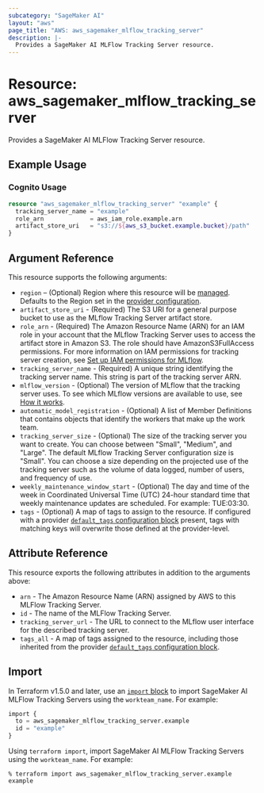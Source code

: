```yaml
---
subcategory: "SageMaker AI"
layout: "aws"
page_title: "AWS: aws_sagemaker_mlflow_tracking_server"
description: |-
  Provides a SageMaker AI MLFlow Tracking Server resource.
---
```


# Resource: aws_sagemaker_mlflow_tracking_server

Provides a SageMaker AI MLFlow Tracking Server resource.

## Example Usage

### Cognito Usage

```terraform
resource "aws_sagemaker_mlflow_tracking_server" "example" {
  tracking_server_name = "example"
  role_arn             = aws_iam_role.example.arn
  artifact_store_uri   = "s3://${aws_s3_bucket.example.bucket}/path"
}
```

## Argument Reference

This resource supports the following arguments:

* `region` – (Optional) Region where this resource will be [managed](https://docs.aws.amazon.com/general/latest/gr/rande.html#regional-endpoints). Defaults to the Region set in the [provider configuration](https://registry.terraform.io/providers/hashicorp/aws/latest/docs#aws-configuration-reference).
* `artifact_store_uri` - (Required) The S3 URI for a general purpose bucket to use as the MLflow Tracking Server artifact store.
* `role_arn` - (Required) The Amazon Resource Name (ARN) for an IAM role in your account that the MLflow Tracking Server uses to access the artifact store in Amazon S3. The role should have AmazonS3FullAccess permissions. For more information on IAM permissions for tracking server creation, see [Set up IAM permissions for MLflow](https://docs.aws.amazon.com/sagemaker/latest/dg/mlflow-create-tracking-server-iam.html).
* `tracking_server_name` - (Required) A unique string identifying the tracking server name. This string is part of the tracking server ARN.
* `mlflow_version` - (Optional) The version of MLflow that the tracking server uses. To see which MLflow versions are available to use, see [How it works](https://docs.aws.amazon.com/sagemaker/latest/dg/mlflow.html#mlflow-create-tracking-server-how-it-works).
* `automatic_model_registration` - (Optional) A list of Member Definitions that contains objects that identify the workers that make up the work team.
* `tracking_server_size` - (Optional) The size of the tracking server you want to create. You can choose between "Small", "Medium", and "Large". The default MLflow Tracking Server configuration size is "Small". You can choose a size depending on the projected use of the tracking server such as the volume of data logged, number of users, and frequency of use.
* `weekly_maintenance_window_start` - (Optional) The day and time of the week in Coordinated Universal Time (UTC) 24-hour standard time that weekly maintenance updates are scheduled. For example: TUE:03:30.
* `tags` - (Optional) A map of tags to assign to the resource. If configured with a provider [`default_tags` configuration block](https://registry.terraform.io/providers/hashicorp/aws/latest/docs#default_tags-configuration-block) present, tags with matching keys will overwrite those defined at the provider-level.

## Attribute Reference

This resource exports the following attributes in addition to the arguments above:

* `arn` - The Amazon Resource Name (ARN) assigned by AWS to this MLFlow Tracking Server.
* `id` - The name of the MLFlow Tracking Server.
* `tracking_server_url` - The URL to connect to the MLflow user interface for the described tracking server.
* `tags_all` - A map of tags assigned to the resource, including those inherited from the provider [`default_tags` configuration block](https://registry.terraform.io/providers/hashicorp/aws/latest/docs#default_tags-configuration-block).

## Import

In Terraform v1.5.0 and later, use an [`import` block](https://developer.hashicorp.com/terraform/language/import) to import SageMaker AI MLFlow Tracking Servers using the `workteam_name`. For example:

```terraform
import {
  to = aws_sagemaker_mlflow_tracking_server.example
  id = "example"
}
```

Using `terraform import`, import SageMaker AI MLFlow Tracking Servers using the `workteam_name`. For example:

```console
% terraform import aws_sagemaker_mlflow_tracking_server.example example
```
